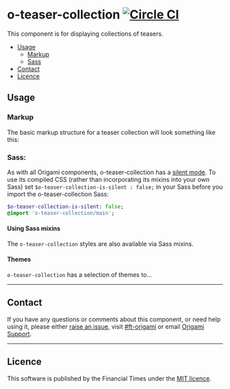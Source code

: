 o-teaser-collection [![Circle CI](https://circleci.com/gh/Financial-Times/o-teaser-collection/tree/master.svg?style=svg)](https://circleci.com/gh/Financial-Times/o-teaser-collection/tree/master)
=================

This component is for displaying collections of teasers.

- [Usage](#usage)
	- [Markup](#markup)
	- [Sass](#sass)
- [Contact](#contact)
- [Licence](#licence)

## Usage

### Markup

The basic markup structure for a teaser collection will look something like this:




### Sass:

As with all Origami components, o-teaser-collection has a [silent mode](http://origami.ft.com/docs/syntax/scss/#silent-styles). To use its compiled CSS (rather than incorporating its mixins into your own Sass) set `$o-teaser-collection-is-silent : false;` in your Sass before you import the o-teaser-collection Sass:

```sass
$o-teaser-collection-is-silent: false;
@import 'o-teaser-collection/main';
```

#### Using Sass mixins

The `o-teaser-collection` styles are also available via Sass mixins.


#### Themes

`o-teaser-collection` has a selection of themes to...



----

## Contact

If you have any questions or comments about this component, or need help using it, please either [raise an issue](https://github.com/Financial-Times/o-teaser-collection/issues), visit [#ft-origami](https://financialtimes.slack.com/messages/ft-origami/) or email [Origami Support](mailto:origami-support@ft.com).


----

## Licence

This software is published by the Financial Times under the [MIT licence](http://opensource.org/licenses/MIT).
